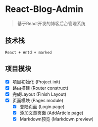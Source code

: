 # React-Blog-Admin
> 基于React开发的博客后台管理系统

## 技术栈
    React + Antd + marked

## 项目模块
- [x] 项目初始化 (Project init)
- [x] 路由搭建 (Router construct)
- [x] 完成Layout (Finish Layout)
- [x] 页面模块 (Pages module)
    - [x] 登陆页面 (Login page)
    - [x] 添加文章页面 (AddArticle page)
    - [x] Markdown预览 (Markdown preview)